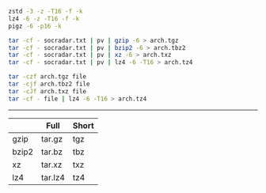 ```bash
zstd -3 -z -T16 -f -k
lz4 -6 -z -T16 -f -k
pigz -6 -p16 -k
```

```bash
tar -cf - socradar.txt | pv | gzip -6 > arch.tgz
tar -cf - socradar.txt | pv | bzip2 -6 > arch.tbz2
tar -cf - socradar.txt | pv | xz -6 > arch.txz
tar -cf - socradar.txt | pv | lz4 -6 -T16 > arch.tz4
```

```bash
tar -czf arch.tgz file
tar -cjf arch.tbz2 file
tar -cJf arch.txz file
tar -cf - file | lz4 -6 -T16 > arch.tz4
```

----

|       	| Full    	| Short 	|
|-------	|---------	|-------	|
| gzip  	| tar.gz  	| tgz   	|
| bzip2 	| tar.bz  	| tbz   	|
| xz    	| tar.xz  	| txz   	|
| lz4   	| tar.lz4 	| tz4   	|
